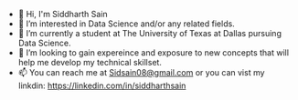 - 👋 Hi, I'm Siddharth Sain
- 👀 I’m interested in Data Science and/or any related fields.
- 🌱 I’m currently a student at The University of Texas at Dallas pursuing Data Science.
- 💞️ I’m looking to gain expereince and exposure to new concepts that will help me develop my technical skillset.
- 📫 You can reach me at Sidsain08@gmail.com or you can vist my linkdin: https://linkedin.com/in/siddharthsain


